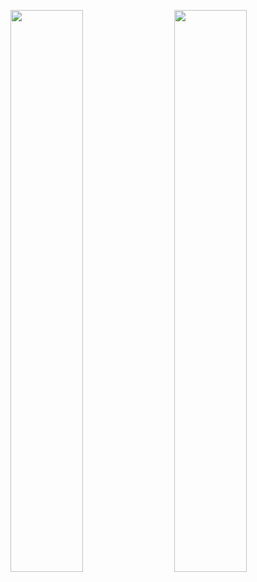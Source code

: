 <img  src="https://github-readme-stats.vercel.app/api?username=smritimallick&show_icons=true&hide_border=true&theme=algolia" width="48%" align="right" >              <img  src="https://github-readme-streak-stats.herokuapp.com/?user=smritimallick&theme=algolia" width="48%" >

